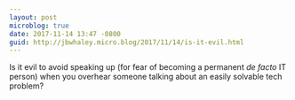 ```yaml
---
layout: post
microblog: true
date: 2017-11-14 13:47 -0800
guid: http://jbwhaley.micro.blog/2017/11/14/is-it-evil.html
---
```

Is it evil to avoid speaking up (for fear of becoming a permanent *de facto* IT person) when you overhear someone talking about an easily solvable tech problem? 
